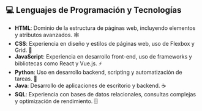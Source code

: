 ## 💻 Lenguajes de Programación y Tecnologías

- **HTML**: Dominio de la estructura de páginas web, incluyendo elementos y atributos avanzados. 🕸️
- **CSS**: Experiencia en diseño y estilos de páginas web, uso de Flexbox y Grid. 🎨
- **JavaScript**: Experiencia en desarrollo front-end, uso de frameworks y bibliotecas como React y Vue.js. ⚡
- **Python**: Uso en desarrollo backend, scripting y automatización de tareas. 🐍
- **Java**: Desarrollo de aplicaciones de escritorio y backend. ☕
- **SQL**: Experiencia con bases de datos relacionales, consultas complejas y optimización de rendimiento. 🗄️
